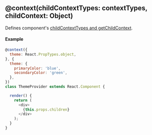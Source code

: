 ## @context(childContextTypes: contextTypes, childContext: Object)

Defines component's [childContextTypes and getChildContext](https://facebook.github.io/react/docs/context.html).

#### Example

```js
@context({
  theme: React.PropTypes.object,
}, {
  theme: {
    primaryColor: 'blue',
    secondaryColor: 'green',
  },
})
class ThemeProvider extends React.Component {

  render() {
    return (
      <div>
        {this.props.children}
      </div>
    );
  }
}
```
